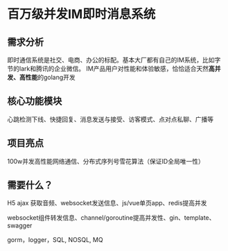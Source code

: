 # 百万级并发IM即时消息系统



## 需求分析

即时通信系统是社交、电商、办公的标配。基本大厂都有自己的IM系统，比如字节的lark和腾讯的企业微信。 IM产品用户对性能和体验敏感，恰恰适合天然**高并发、高性能**的golang开发

## 核心功能模块

心跳检测下线、快捷回复、消息发送与接受、访客模式、点对点私聊、广播等

## 项目亮点

100w并发高性能网络通信、分布式序列号雪花算法（保证ID全局唯一性）

## 需要什么？

H5 ajax 获取音频、websocket发送信息、js/vue单页app、redis提高并发

websocket组件转发信息、channel/goroutine提高并发性、gin、template、swagger

gorm，logger，SQL, NOSQL, MQ

